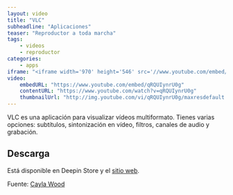 ```yaml
---
layout: video
title: "VLC"
subheadline: "Aplicaciones"
teaser: "Reproductor a toda marcha"
tags:
    - videos
    - reproductor
categories:
    - apps
iframe: "<iframe width='970' height='546' src='//www.youtube.com/embed/qRQUIynrU0g' frameborder='0' allowfullscreen></iframe>"
video:
    embedURL: "https://www.youtube.com/embed/qRQUIynrU0g"
    contentURL: "https://www.youtube.com/watch?v=qRQUIynrU0g"
    thumbnailUrl: "http://img.youtube.com/vi/qRQUIynrU0g/maxresdefault.jpg"
---
```

<!--more-->

VLC es una aplicación para visualizar vídeos multiformato. Tienes varias opciones: subtítulos, sintonización en vídeo, filtros, canales de audio y grabación.

## Descarga

Está disponible en Deepin Store y el [sitio web](https://www.videolan.org/vlc/index.es.html).


Fuente: [Cayla Wood](https://www.youtube.com/channel/UCZAY6pIABFaW_vUuS7xaRcw)
